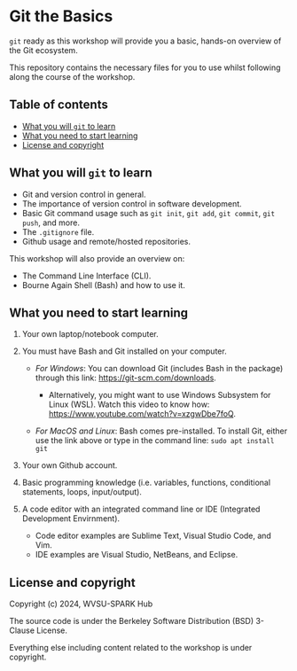 # Git the Basics

`git` ready as this workshop will provide you a basic, hands-on overview of the Git ecosystem.

This repository contains the necessary files for you to use whilst following along the course of the workshop.

## Table of contents

- [What you will `git` to learn](#What-you-will-git-to-learn)
- [What you need to start learning](#What-you-need-to-start-learning)
- [License and copyright](#License-and-copyright)

## What you will `git` to learn

- Git and version control in general.
- The importance of version control in software development.
- Basic Git command usage such as `git init`, `git add`, `git commit`, `git push`, and more.
- The `.gitignore` file.
- Github usage and remote/hosted repositories.

This workshop will also provide an overview on:

- The Command Line Interface (CLI).
- Bourne Again Shell (Bash) and how to use it.

## What you need to start learning

1. Your own laptop/notebook computer.
2. You must have Bash and Git installed on your computer.

   - _For Windows_: You can download Git (includes Bash in the package) through this link: https://git-scm.com/downloads.

     - Alternatively, you might want to use Windows Subsystem for Linux (WSL). Watch this video to know how: https://www.youtube.com/watch?v=xzgwDbe7foQ.

   - _For MacOS and Linux_: Bash comes pre-installed. To install Git, either use the link above or type in the command line: `sudo apt install git`

3. Your own Github account.
4. Basic programming knowledge (i.e. variables, functions, conditional statements, loops, input/output).
5. A code editor with an integrated command line
   or IDE (Integrated Development Envirnment).
   - Code editor examples are Sublime Text, Visual Studio Code, and Vim.
   - IDE examples are Visual Studio, NetBeans, and Eclipse.

## License and copyright

Copyright (c) 2024, WVSU-SPARK Hub

The source code is under the Berkeley Software Distribution (BSD) 3-Clause License.

Everything else including content related to the workshop is under copyright.
